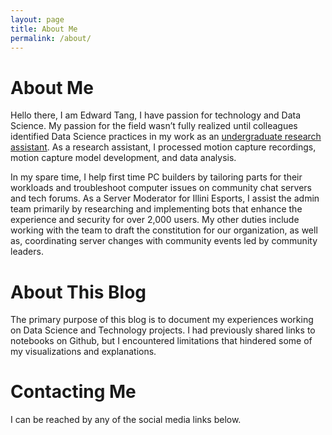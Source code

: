 ```yaml
---
layout: page
title: About Me
permalink: /about/
---
```




# About Me
Hello there, I am Edward Tang, I have passion for technology and Data Science. My passion for the field wasn’t fully realized until colleagues identified Data Science practices in my work as an [undergraduate research assistant](http://danceneuroscience.kch.illinois.edu/people). As a research assistant, I processed motion capture recordings, motion capture model development, and data analysis. 
    
In my spare time, I help first time PC builders by tailoring parts for their workloads and troubleshoot computer issues on community chat servers and tech forums. As a Server Moderator for Illini Esports, I assist the admin team primarily by researching and implementing bots that enhance the experience and security for over 2,000 users. My other duties include working with the team to draft the constitution for our organization, as well as, coordinating server changes with community events led by community leaders.

# About This Blog
The primary purpose of this blog is to document my experiences working on Data Science and Technology projects. I had previously shared links to notebooks on Github, but I encountered limitations that hindered some of my visualizations and explanations.

# Contacting Me
I can be reached by any of the social media links below. 
